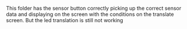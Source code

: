 This folder has the sensor button correctly picking up the correct sensor data and displaying on the screen with the conditions on the translate screen. But the led translation is still not working
